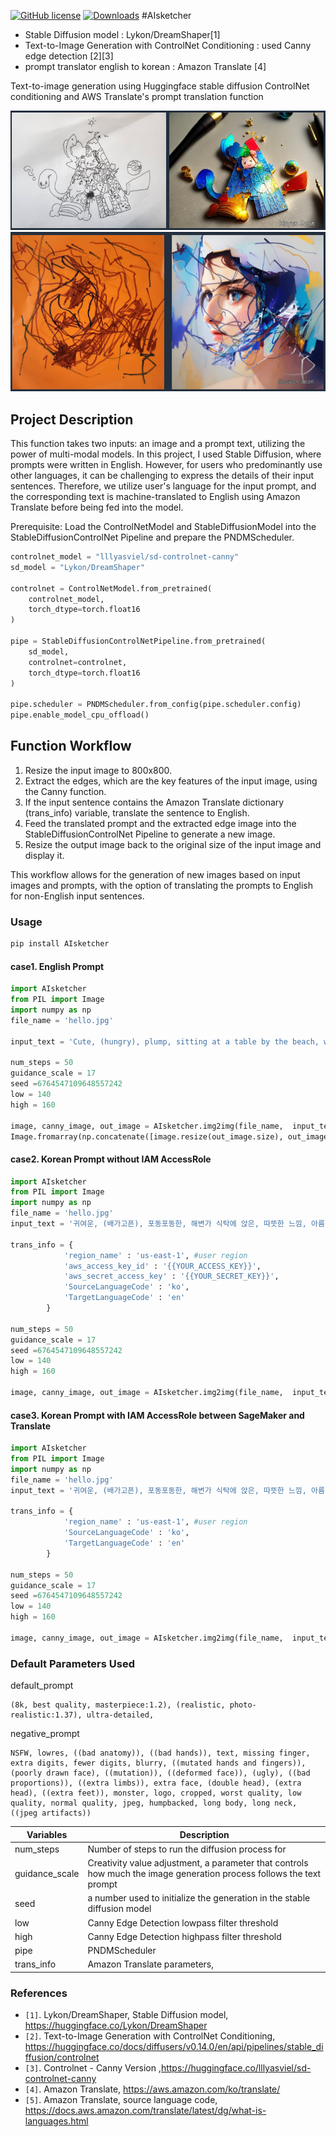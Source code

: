 [![GitHub license](https://img.shields.io/badge/license-MIT-blue.svg?style=flat-square)](https://raw.githubusercontent.com/hyeonsangjeon/youtube-dl-nas/master/LICENSE)
[![Downloads](https://pepy.tech/badge/ai-sketcher)](https://pepy.tech/project/AIsketcher)
#AIsketcher

- Stable Diffusion model : Lykon/DreamShaper[1] 
- Text-to-Image Generation with ControlNet Conditioning : used Canny edge detection [2][3]
- prompt translator english to korean : Amazon Translate [4]

Text-to-image generation using Huggingface stable diffusion ControlNet conditioning and AWS Translate's prompt translation function

![screenshot1](https://github.com/hyeonsangjeon/AIsketcher/blob/main/pic/yahunjeon.png?raw=true)
![screenshot2](https://github.com/hyeonsangjeon/AIsketcher/blob/main/pic/seowonjeon.png?raw=true)

## Project Description
This function takes two inputs: an image and a prompt text, utilizing the power of multi-modal models.
In this project, I used Stable Diffusion, where prompts were written in English. However, for users who predominantly use other languages, it can be challenging to express the details of their input sentences. Therefore, we utilize user's language for the input prompt, and the corresponding text is machine-translated to English using Amazon Translate before being fed into the model.

Prerequisite: Load the ControlNetModel and StableDiffusionModel into the StableDiffusionControlNet Pipeline and prepare the PNDMScheduler.
```python
controlnet_model = "lllyasviel/sd-controlnet-canny"
sd_model = "Lykon/DreamShaper"

controlnet = ControlNetModel.from_pretrained(
    controlnet_model,
    torch_dtype=torch.float16
)

pipe = StableDiffusionControlNetPipeline.from_pretrained(
    sd_model,
    controlnet=controlnet,
    torch_dtype=torch.float16
)

pipe.scheduler = PNDMScheduler.from_config(pipe.scheduler.config)
pipe.enable_model_cpu_offload()
```

## Function Workflow

1. Resize the input image to 800x800.
2. Extract the edges, which are the key features of the input image, using the Canny function.
3. If the input sentence contains the Amazon Translate dictionary (trans_info) variable, translate the sentence to English.
4. Feed the translated prompt and the extracted edge image into the StableDiffusionControlNet Pipeline to generate a new image.
5. Resize the output image back to the original size of the input image and display it.

This workflow allows for the generation of new images based on input images and prompts, with the option of translating the prompts to English for non-English input sentences.

### Usage

```bash
pip install AIsketcher
```


#### case1. English Prompt 

```python
import AIsketcher
from PIL import Image
import numpy as np
file_name = 'hello.jpg'

input_text = 'Cute, (hungry), plump, sitting at a table by the beach, warm feeling, beautiful shining eyes, seascape'

num_steps = 50
guidance_scale = 17
seed =6764547109648557242 
low = 140
high = 160

image, canny_image, out_image = AIsketcher.img2img(file_name,  input_text,  num_steps, guidance_scale, seed, low, high, pipe)
Image.fromarray(np.concatenate([image.resize(out_image.size), out_image], axis=1))
```

#### case2. Korean Prompt without IAM AccessRole

```python
import AIsketcher
from PIL import Image
import numpy as np
file_name = 'hello.jpg'
input_text = '귀여운, (배가고픈), 포동포동한, 해변가 식탁에 앉은, 따뜻한 느낌, 아름답고 빛나는 눈, 바다풍경'

trans_info = {
            'region_name' : 'us-east-1', #user region
            'aws_access_key_id' : '{{YOUR_ACCESS_KEY}}',
            'aws_secret_access_key' : '{{YOUR_SECRET_KEY}}',
            'SourceLanguageCode' : 'ko',
            'TargetLanguageCode' : 'en'
        }

num_steps = 50
guidance_scale = 17
seed =6764547109648557242 
low = 140
high = 160

image, canny_image, out_image = AIsketcher.img2img(file_name,  input_text,  num_steps, guidance_scale, seed, low, high, pipe, trans_info)
```

#### case3. Korean Prompt with IAM AccessRole between SageMaker and Translate
```python
import AIsketcher
from PIL import Image
import numpy as np
file_name = 'hello.jpg'
input_text = '귀여운, (배가고픈), 포동포동한, 해변가 식탁에 앉은, 따뜻한 느낌, 아름답고 빛나는 눈, 바다풍경'

trans_info = {
            'region_name' : 'us-east-1', #user region
            'SourceLanguageCode' : 'ko',
            'TargetLanguageCode' : 'en'
        }

num_steps = 50
guidance_scale = 17
seed =6764547109648557242 
low = 140
high = 160

image, canny_image, out_image = AIsketcher.img2img(file_name,  input_text,  num_steps, guidance_scale, seed, low, high, pipe, trans_info)
```


### Default Parameters Used
default_prompt
```text
(8k, best quality, masterpiece:1.2), (realistic, photo-realistic:1.37), ultra-detailed,
```
negative_prompt
```text
NSFW, lowres, ((bad anatomy)), ((bad hands)), text, missing finger, extra digits, fewer digits, blurry, ((mutated hands and fingers)), (poorly drawn face), ((mutation)), ((deformed face)), (ugly), ((bad proportions)), ((extra limbs)), extra face, (double head), (extra head), ((extra feet)), monster, logo, cropped, worst quality, low quality, normal quality, jpeg, humpbacked, long body, long neck, ((jpeg artifacts))
```

| Variables      | Description                                                                                                     |
|----------------|-----------------------------------------------------------------------------------------------------------------|
| num_steps      | Number of steps to run the diffusion process for                                                                |  
| guidance_scale | Creativity value adjustment, a parameter that controls how much the image generation process follows the text prompt | 
| seed           | a number used to initialize the generation in the stable diffusion model                                        |
| low            | Canny Edge Detection lowpass filter threshold                                                                   |
| high           | Canny Edge Detection highpass filter threshold                                                                  |
| pipe           | PNDMScheduler                                                                                |
| trans_info     | Amazon Translate parameters,                                                                                       |



### References 
- `[1]`. Lykon/DreamShaper, Stable Diffusion model, https://huggingface.co/Lykon/DreamShaper
- `[2]`. Text-to-Image Generation with ControlNet Conditioning, https://huggingface.co/docs/diffusers/v0.14.0/en/api/pipelines/stable_diffusion/controlnet
- `[3]`. Controlnet - Canny Version ,https://huggingface.co/lllyasviel/sd-controlnet-canny
- `[4]`. Amazon Translate, https://aws.amazon.com/ko/translate/
- `[5]`. Amazon Translate, source language code, https://docs.aws.amazon.com/translate/latest/dg/what-is-languages.html